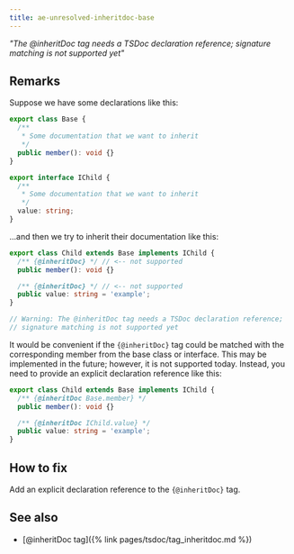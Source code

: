 ```yaml
---
title: ae-unresolved-inheritdoc-base
---
```


_"The @inheritDoc tag needs a TSDoc declaration reference; signature matching is not supported yet"_

## Remarks

Suppose we have some declarations like this:

```ts
export class Base {
  /**
   * Some documentation that we want to inherit
   */
  public member(): void {}
}

export interface IChild {
  /**
   * Some documentation that we want to inherit
   */
  value: string;
}
```

...and then we try to inherit their documentation like this:

```ts
export class Child extends Base implements IChild {
  /** {@inheritDoc} */ // <-- not supported
  public member(): void {}

  /** {@inheritDoc} */ // <-- not supported
  public value: string = 'example';
}

// Warning: The @inheritDoc tag needs a TSDoc declaration reference;
// signature matching is not supported yet
```

It would be convenient if the `{@inheritDoc}` tag could be matched with the corresponding member from the
base class or interface. This may be implemented in the future; however, it is not supported today.
Instead, you need to provide an explicit declaration reference like this:

```ts
export class Child extends Base implements IChild {
  /** {@inheritDoc Base.member} */
  public member(): void {}

  /** {@inheritDoc IChild.value} */
  public value: string = 'example';
}
```

## How to fix

Add an explicit declaration reference to the `{@inheritDoc}` tag.

## See also

- [@inheritDoc tag]({% link pages/tsdoc/tag_inheritdoc.md %})

